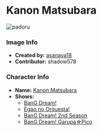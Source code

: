 # Kanon Matsubara

![padoru](https://raw.githubusercontent.com/shadow578/Padoru-Padoru/master/Padoru/bang-dream/bang-dream-kanon-matsubara.png "Kanon Matsubara")

### Image Info
* **Created by:**    [asanava18](https://twitter.com/asanava18/status/1075978864277512194)
* **Contributor:**   shadow578

### Character Info
* **Name:**   [Kanon Matsubara](https://myanimelist.net/character/157522)
* **Shows:**
  * [BanG Dream!](https://myanimelist.net/anime/33573/BanG_Dream)
  * [Egao no Orquesta!](https://myanimelist.net/anime/36922/Egao_no_Orquesta)
  * [BanG Dream! 2nd Season](https://myanimelist.net/anime/37869/BanG_Dream_2nd_Season)
  * [BanG Dream! Garupa☆Pico](https://myanimelist.net/anime/37873/BanG_Dream_Garupa☆Pico)
